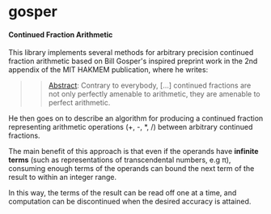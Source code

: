 # gosper

#### Continued Fraction Arithmetic

This library implements several methods for arbitrary precision continued
fraction arithmetic based on Bill Gosper's inspired preprint work in the 2nd
appendix of the MIT HAKMEM publication, where he writes:

>> [Abstract](https://perl.plover.com/classes/cftalk/INFO/gosper.txt): Contrary
>> to everybody, [...] continued fractions are not only perfectly amenable to
>> arithmetic, they are amenable to perfect arithmetic.

He then goes on to describe an algorithm for producing a continued fraction
representing arithmetic operations (+, -, *, /) between arbitrary continued
fractions.

The main benefit of this approach is that even if the operands have **infinite
terms** (such as representations of transcendental numbers, e.g π), consuming enough
terms of the operands can bound the next term of the result to within an integer
range.

In this way, the terms of the result can be read off one at a time, and
computation can be discontinued when the desired accuracy is attained.